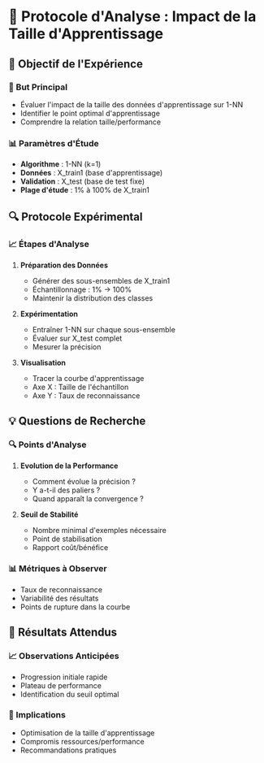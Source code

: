 # 🔬 Protocole d'Analyse : Impact de la Taille d'Apprentissage

## 📌 Objectif de l'Expérience

### 🎯 But Principal
- Évaluer l'impact de la taille des données d'apprentissage sur 1-NN
- Identifier le point optimal d'apprentissage
- Comprendre la relation taille/performance

### 📊 Paramètres d'Étude
- **Algorithme** : 1-NN (k=1)
- **Données** : X_train1 (base d'apprentissage)
- **Validation** : X_test (base de test fixe)
- **Plage d'étude** : 1% à 100% de X_train1

## 🔍 Protocole Expérimental

### 📈 Étapes d'Analyse
1. **Préparation des Données**
   - Générer des sous-ensembles de X_train1
   - Échantillonnage : 1% → 100%
   - Maintenir la distribution des classes

2. **Expérimentation**
   - Entraîner 1-NN sur chaque sous-ensemble
   - Évaluer sur X_test complet
   - Mesurer la précision

3. **Visualisation**
   - Tracer la courbe d'apprentissage
   - Axe X : Taille de l'échantillon
   - Axe Y : Taux de reconnaissance

## 💡 Questions de Recherche

### 🔍 Points d'Analyse
1. **Evolution de la Performance**
   - Comment évolue la précision ?
   - Y a-t-il des paliers ?
   - Quand apparaît la convergence ?

2. **Seuil de Stabilité**
   - Nombre minimal d'exemples nécessaire
   - Point de stabilisation
   - Rapport coût/bénéfice

### 📊 Métriques à Observer
- Taux de reconnaissance
- Variabilité des résultats
- Points de rupture dans la courbe

## 🎯 Résultats Attendus

### 📈 Observations Anticipées
- Progression initiale rapide
- Plateau de performance
- Identification du seuil optimal

### 💭 Implications
- Optimisation de la taille d'apprentissage
- Compromis ressources/performance
- Recommandations pratiques
